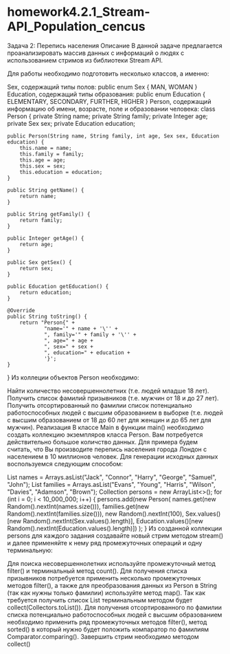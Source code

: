 # homework4.2.1_Stream-API_Population_cencus
Задача 2: Перепись населения
Описание
В данной задаче предлагается проанализировать массив данных с информаций о людях с использованием стримов из библиотеки Stream API.

Для работы необходимо подготовить несколько классов, а именно:

Sex, содержащий типы полов:
public enum Sex {
    MAN,
    WOMAN
}
Education, содержащий типы образования:
public enum Education {
    ELEMENTARY,
    SECONDARY,
    FURTHER,
    HIGHER
}
Person, содержащий информацию об имени, возрасте, поле и образовании человека:
class Person {
    private String name;
    private String family;
    private Integer age;
    private Sex sex;
    private Education education;

    public Person(String name, String family, int age, Sex sex, Education education) {
        this.name = name;
        this.family = family;
        this.age = age;
        this.sex = sex;
        this.education = education;
    }

    public String getName() {
        return name;
    }

    public String getFamily() {
        return family;
    }

    public Integer getAge() {
        return age;
    }

    public Sex getSex() {
        return sex;
    }

    public Education getEducation() {
        return education;
    }

    @Override
    public String toString() {
        return "Person{" +
                "name='" + name + '\'' +
                ", family='" + family + '\'' +
                ", age=" + age +
                ", sex=" + sex +
                ", education=" + education +
                '}';
    }
}
Из коллеции объектов Person необходимо:

Найти количество несовершеннолетних (т.е. людей младше 18 лет).
Получить список фамилий призывников (т.е. мужчин от 18 и до 27 лет).
Получить отсортированный по фамилии список потенциально работоспособных людей с высшим образованием в выборке (т.е. людей с высшим образованием от 18 до 60 лет для женщин и до 65 лет для мужчин).
Реализация
В классе Main в функции main() необходимо создать коллекцию экземпляров класса Person. Вам потребуется действительно большое количство данных. Для примера будем считать, что Вы производите перепись населения города Лондон с населением в 10 миллионов человек. Для генерации исходных данных воспользуемся следующим способом:

List<String> names = Arrays.asList("Jack", "Connor", "Harry", "George", "Samuel", "John");
List<String> families = Arrays.asList("Evans", "Young", "Harris", "Wilson", "Davies", "Adamson", "Brown");
Collection<Person> persons = new ArrayList<>();
for (int i = 0; i < 10_000_000; i++) {
    persons.add(new Person(
                names.get(new Random().nextInt(names.size())),
                families.get(new Random().nextInt(families.size())),
                new Random().nextInt(100),
                Sex.values()[new Random().nextInt(Sex.values().length)],
                Education.values()[new Random().nextInt(Education.values().length)])
    );
}
Из созданной коллекции persons для каждого задания создавайте новый стрим методом stream() и далее применяйте к нему ряд промежуточных операций и одну терминальную:

Для поиска несовершеннолетних используйте промежуточный метод filter() и терминальный метод count().
Для получения списка призывников потребуется применить несколько промежуточных методов filter(), а также для преобразования данных из Person в String (так как нужны только фамилии) используйте метод map(). Так как требуется получить список List<String> терминальным методом будет collect(Collectors.toList()).
Для получения отсортированного по фамилии списка потенциально работоспособных людей с высшим образованием необходимо применить ряд промежуточных методов filter(), метод sorted() в который нужно будет положить компаратор по фамилиям Comparator.comparing(). Завершить стрим необходимо методом collect()

